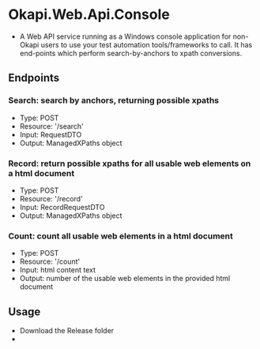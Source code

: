 # Okapi.Web.Api.Console
* A Web API service running as a Windows console application for non-Okapi users to use your test automation tools/frameworks to call. It has end-points which perform search-by-anchors to xpath conversions.

## Endpoints
### Search: search by anchors, returning possible xpaths
* Type: POST
* Resource: '/search'
* Input: RequestDTO
* Output: ManagedXPaths object

### Record: return possible xpaths for all usable web elements on a html document
* Type: POST
* Resource: '/record'
* Input: RecordRequestDTO
* Output: ManagedXPaths object

### Count: count all usable web elements in a html document
* Type: POST
* Resource: '/count'
* Input: html content text
* Output: number of the usable web elements in the provided html document

## Usage
* Download the Release folder
* 
